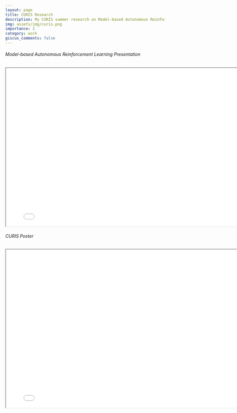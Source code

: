 ```yaml
---
layout: page
title: CURIS Research
description: My CURIS summer research on Model-based Autonomous Reinforcement Learning, advised by Archit Sharma and Prof. Chelsea Finn.
img: assets/img/curis.png
importance: 2
category: work
giscus_comments: false
---
```


<div class="caption">
    <body>
    <center>
        <h6 align="left">Model-based Autonomous Reinforcement Learning Presentation</h6>
        <iframe src="../CURIS_ Model_Based_Autonomous_RL.pdf" 
                width="800"
                height="500">
        </iframe>
    </center>
</body>

<body>
    <center>
        <h6 align="left">CURIS Poster</h6>
        <iframe src="../CURIS_Poster_ Model_Based_Autonomous_RL.pdf" 
                width="800"
                height="500">
        </iframe>
    </center>
</body>
</div>